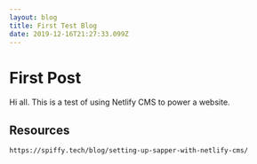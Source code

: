 ```yaml
---
layout: blog
title: First Test Blog
date: 2019-12-16T21:27:33.099Z
---
```

# First Post
Hi all. This is a test of using Netlify CMS to power a website.

## Resources
`https://spiffy.tech/blog/setting-up-sapper-with-netlify-cms/`
